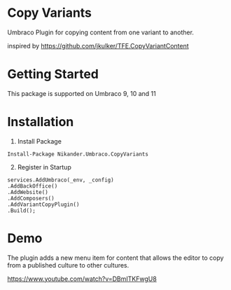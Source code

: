 ﻿# Copy Variants

Umbraco Plugin for copying content from one variant to another.

inspired by https://github.com/jkulker/TFE.CopyVariantContent

# Getting Started
This package is supported on Umbraco 9, 10 and 11

# Installation

1. Install Package
```
Install-Package Nikander.Umbraco.CopyVariants
```
2. Register in Startup

```
services.AddUmbraco(_env, _config)
.AddBackOffice()
.AddWebsite()
.AddComposers()
.AddVariantCopyPlugin()
.Build();
```

# Demo

The plugin adds a new menu item for content that allows the editor to copy from a published culture to other cultures.

https://www.youtube.com/watch?v=DBmITKFwgU8
